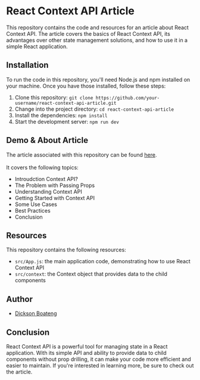 # React Context API Article

This repository contains the code and resources for an article about React Context API. The article covers the basics of React Context API, its advantages over other state management solutions, and how to use it in a simple React application.

## Installation

To run the code in this repository, you'll need Node.js and npm installed on your machine. Once you have those installed, follow these steps:

1.  Clone this repository: `git clone https://github.com/your-username/react-context-api-article.git`
2.  Change into the project directory: `cd react-context-api-article`
3.  Install the dependencies: `npm install`
4.  Start the development server: `npm run dev`

## Demo & About Article

The article associated with this repository can be found [here](https://your-blog-url.com/react-context-api-article). <br><br>
It covers the following topics:

- Introudction Context API?
- The Problem with Passing Props
- Understanding Context API
- Getting Started with Context API
- Some Use Cases
- Best Practices
- Conclusion

## Resources

This repository contains the following resources:

- `src/App.js`: the main application code, demonstrating how to use React Context API
- `src/context`: the Context object that provides data to the child components

## Author

- [Dickson Boateng](https://www.twitter.com/dboatengx)

## Conclusion

React Context API is a powerful tool for managing state in a React application. With its simple API and ability to provide data to child components without prop drilling, it can make your code more efficient and easier to maintain. If you're interested in learning more, be sure to check out the article.

